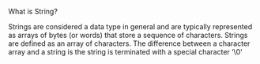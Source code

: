 What is String?

Strings are considered a data type in general and are typically represented as arrays of bytes (or words) that store a sequence of characters. Strings are defined as an array of characters. The difference between a character array and a string is the string is terminated with a special character ‘\0’

